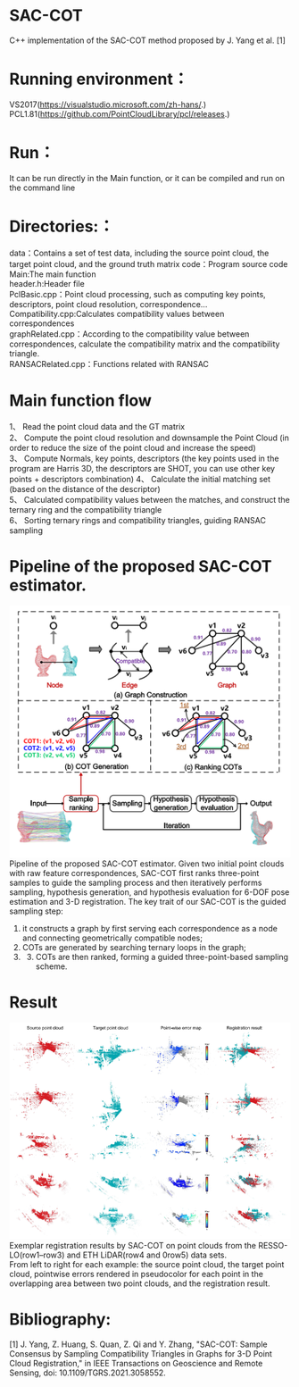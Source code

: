 # SAC-COT
C++ implementation of the SAC-COT method proposed by J. Yang et al. [1]

# Running environment：
VS2017(https://visualstudio.microsoft.com/zh-hans/.)  
PCL1.81(https://github.com/PointCloudLibrary/pcl/releases.)

# Run：
It can be run directly in the Main function, or it can be compiled and run on the command line  

# Directories:：
data：Contains a set of test data, including the source point cloud, the target point cloud, and the ground truth matrix
code：Program source code  
    Main:The main function  
    header.h:Header file  
    PclBasic.cpp：Point cloud processing, such as computing key points, descriptors, point cloud resolution, correspondence...  
    Compatibility.cpp:Calculates compatibility values between correspondences  
    graphRelated.cpp：According to the compatibility value between correspondences, calculate the compatibility matrix and the compatibility triangle.   
    RANSACRelated.cpp：Functions related with RANSAC  

# Main function flow
1、 Read the point cloud data and the GT matrix  
2、 Compute the point cloud resolution and downsample the Point Cloud (in order to reduce the size of the point cloud and increase the speed)  
3、 Compute Normals, key points, descriptors (the key points used in the program are Harris 3D, the descriptors are SHOT, you can use other key points + descriptors combination) 
4、 Calculate the initial matching set (based on the distance of the descriptor)  
5、 Calculated compatibility values between the matches, and construct the ternary ring and the compatibility triangle  
6、 Sorting ternary rings and compatibility triangles, guiding RANSAC sampling  

# Pipeline of the proposed SAC-COT estimator.
![image](https://github.com/ytuhzq/SAC-COT/blob/master/images/Pipeline.png)
Pipeline of the proposed SAC-COT estimator. Given two initial point clouds with raw feature correspondences, SAC-COT first ranks three-point samples to guide the sampling process and then iteratively performs sampling, hypothesis generation, and hypothesis evaluation for 6-DOF pose estimation
and 3-D registration. The key trait of our SAC-COT is the guided sampling step:  
1) it constructs a graph by first serving each correspondence as a node and connecting geometrically compatible nodes;  
2) COTs are generated by searching ternary loops in the graph;  
3) 3) COTs are then ranked, forming a guided three-point-based sampling scheme.

# Result
![image](https://github.com/ytuhzq/SAC-COT/blob/master/images/result.png)
Exemplar registration results by SAC-COT on point clouds from the RESSO-LO(row1–row3) and ETH LiDAR(row4 and 0row5) data sets.  
From left to right for each example: the source point cloud, the target point cloud, pointwise errors rendered in pseudocolor for each point in the overlapping area between two point clouds, and the registration result.

# Bibliography:  
[1] J. Yang, Z. Huang, S. Quan, Z. Qi and Y. Zhang, "SAC-COT: Sample Consensus by Sampling Compatibility Triangles in Graphs for 3-D Point Cloud Registration," in IEEE Transactions on Geoscience and Remote Sensing, doi: 10.1109/TGRS.2021.3058552.
